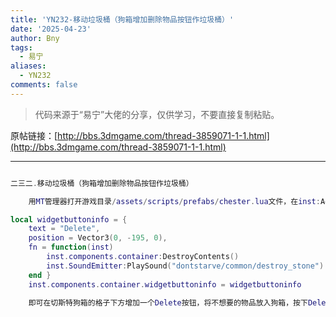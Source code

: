 ```yaml
---
title: 'YN232-移动垃圾桶（狗箱增加删除物品按钮作垃圾桶）'
date: '2025-04-23'
author: Bny
tags:
  - 易宁
aliases:
  - YN232
comments: false
---
```


> 代码来源于“易宁”大佬的分享，仅供学习，不要直接复制粘贴。

原帖链接：[http://bbs.3dmgame.com/thread-3859071-1-1.html](http://bbs.3dmgame.com/thread-3859071-1-1.html)

---

```lua  

二三二.移动垃圾桶（狗箱增加删除物品按钮作垃圾桶）	用MT管理器打开游戏目录/assets/scripts/prefabs/chester.lua文件，在inst:AddComponent("container")的下一行插入以下内容：local widgetbuttoninfo = {	text = "Delete",	position = Vector3(0, -195, 0),	fn = function(inst)		inst.components.container:DestroyContents()		inst.SoundEmitter:PlaySound("dontstarve/common/destroy_stone")	end }	inst.components.container.widgetbuttoninfo = widgetbuttoninfo	即可在切斯特狗箱的格子下方增加一个Delete按钮，将不想要的物品放入狗箱，按下Delete按钮即可清除掉，让游戏不会因垃圾太多而越来越卡。不按钮的话，照常可以储存物品。千万不要把骨眼放入狗箱清除掉哦

```  

